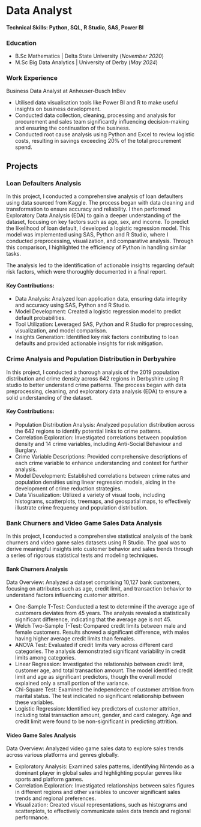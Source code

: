 # Data Analyst

#### Technical Skills: Python, SQL, R Studio, SAS, Power BI 


### Education
- B.Sc Mathematics | Delta State University (_November 2020_)
- M.Sc Big Data Analytics | University of Derby (_May 2024_)  

### Work Experience 
Business Data Analyst at Anheuser-Busch InBev
-  Utilised data visualisation tools like Power BI and R to make useful insights on business development.
-  Conducted data collection, cleaning, processing and analysis for procurement and sales team significantly influencing decision-making and ensuring the continuation of the business.
-  Conducted root cause analysis using Python and Excel to review logistic costs, resulting in savings exceeding 20% of the total procurement spend. 

## Projects
### Loan Defaulters Analysis

In this project, I conducted a comprehensive analysis of loan defaulters using data sourced from Kaggle. The process began with data cleaning and transformation to ensure accuracy and reliability. I then performed Exploratory Data Analysis (EDA) to gain a deeper understanding of the dataset, focusing on key factors such as age, sex, and income.
To predict the likelihood of loan default, I developed a logistic regression model. This model was implemented using SAS, Python and R Studio, where I conducted preprocessing, visualization, and comparative analysis. Through this comparison, I highlighted the efficiency of Python in handling similar tasks.

The analysis led to the identification of actionable insights regarding default risk factors, which were thoroughly documented in a final report.

#### Key Contributions:

-  Data Analysis: Analyzed loan application data, ensuring data integrity and accuracy using SAS, Python and R Studio.
-  Model Development: Created a logistic regression model to predict default probabilities.
-  Tool Utilization: Leveraged SAS, Python and R Studio for preprocessing, visualization, and model comparison.
-  Insights Generation: Identified key risk factors contributing to loan defaults and provided actionable insights for risk mitigation.

### Crime Analysis and Population Distribution in Derbyshire
In this project, I conducted a thorough analysis of the 2019 population distribution and crime density across 642 regions in Derbyshire using R studio to better understand crime patterns. The process began with data preprocessing, cleaning, and exploratory data analysis (EDA) to ensure a solid understanding of the dataset.

#### Key Contributions:

-  Population Distribution Analysis: Analyzed population distribution across the 642 regions to identify potential links to crime patterns.
-  Correlation Exploration: Investigated correlations between population density and 14 crime variables, including Anti-Social Behaviour and Burglary.
-  Crime Variable Descriptions: Provided comprehensive descriptions of each crime variable to enhance understanding and context for further analysis.
-  Model Development: Established correlations between crime rates and population densities using linear regression models, aiding in the development of crime reduction strategies.
-  Data Visualization: Utilized a variety of visual tools, including histograms, scatterplots, treemaps, and geospatial maps, to effectively illustrate crime frequency and population distribution.


### Bank Churners and Video Game Sales Data Analysis
In this project, I conducted a comprehensive statistical analysis of the bank churners and video game sales datasets using R Studio. The goal was to derive meaningful insights into customer behavior and sales trends through a series of rigorous statistical tests and modeling techniques.

#### Bank Churners Analysis
Data Overview: Analyzed a dataset comprising 10,127 bank customers, focusing on attributes such as age, credit limit, and transaction behavior to understand factors influencing customer attrition.

-  One-Sample T-Test: Conducted a test to determine if the average age of customers deviates from 45 years. The analysis revealed a statistically significant difference, indicating that the average age is not 45.
-  Welch Two-Sample T-Test: Compared credit limits between male and female customers. Results showed a significant difference, with males having higher average credit limits than females.
-  ANOVA Test: Evaluated if credit limits vary across different card categories. The analysis demonstrated significant variability in credit limits among categories.
-  Linear Regression: Investigated the relationship between credit limit, customer age, and total transaction amount. The model identified credit limit and age as significant predictors, though the overall model explained only a small portion of the variance.
-  Chi-Square Test: Examined the independence of customer attrition from marital status. The test indicated no significant relationship between these variables.
-  Logistic Regression: Identified key predictors of customer attrition, including total transaction amount, gender, and card category. Age and credit limit were found to be non-significant in predicting attrition.

#### Video Game Sales Analysis
Data Overview: Analyzed video game sales data to explore sales trends across various platforms and genres globally.

-  Exploratory Analysis: Examined sales patterns, identifying Nintendo as a dominant player in global sales and highlighting popular genres like sports and platform games.
-  Correlation Exploration: Investigated relationships between sales figures in different regions and other variables to uncover significant sales trends and regional preferences.
-  Visualization: Created visual representations, such as histograms and scatterplots, to effectively communicate sales data trends and regional performance.

